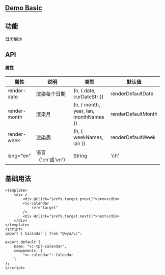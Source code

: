 ## [Demo Basic](https://wya-team.github.io/wya-vc/dist/calendar/basic.html)
## 功能
日历展示

## API

#### 属性

属性 | 说明 | 类型 | 默认值
---|---|---|---
render-date | 渲染每个日期 | (h, { date, curDateStr }) | renderDefaultDate
render-month | 渲染月 |  (h, { month, year, lan, monthNames }) | renderDefaultMonth
render-week | 渲染周 |  (h, { weekNames, lan }) | renderDefaultWeek
lang="en" | 语言（'ch'或'en'）| String | 'ch'

## 基础用法

```vue
<template>
	<div >
		<div @click="$refs.target.prev()">prev</div>
		<vc-calendar
			ref="target"
		/>
		<div @click="$refs.target.next()">next</div>
	</div>
</template>
<script>
import { Calendar } from "@wya/vc";

export default {
	name: "vc-tpl-calendar",
	components: {
		"vc-calendar": Calendar
	}
};
</script>
```
